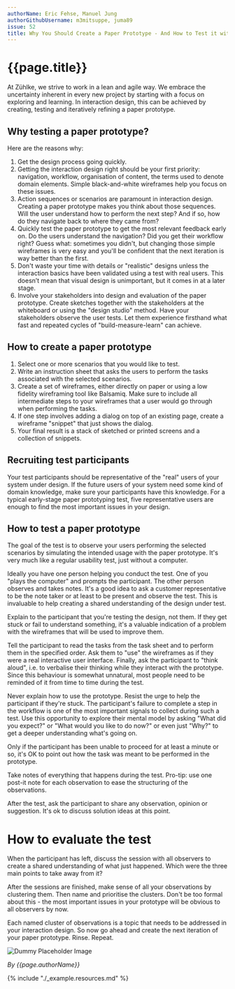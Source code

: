 ```yaml
---
authorName: Eric Fehse, Manuel Jung
authorGithubUsername: m3mitsuppe, juma89
issue: 52
title: Why You Should Create a Paper Prototype - And How to Test it with Your Users
---
```

# {{page.title}}

At Zühlke, we strive to work in a lean and agile way. We embrace the uncertainty inherent in every new project by starting with a focus on exploring and learning. In interaction design, this can be achieved by creating, testing and iteratively refining a paper prototype. 
 
## Why testing a paper prototype?

Here are the reasons why:

1. Get the design process going quickly. 
2. Getting the interaction design right should be your first priority: navigation, workflow, organisation of content, the terms used to denote domain elements. Simple black-and-white wireframes help you focus on these issues. 
3. Action sequences or scenarios are paramount in interaction design. Creating a paper prototype makes you think about those sequences. Will the user understand how to perform the next step? And if so, how do they navigate back to where they came from?
4. Quickly test the paper prototype to get the most relevant feedback early on. Do the users understand the navigation? Did you get their workflow right? Guess what: sometimes you didn't, but changing those simple wireframes is very easy and you'll be confident that the next iteration is way better than the first.
5. Don't waste your time with details or "realistic" designs unless the interaction basics have been validated using a test with real users. This doesn’t mean that visual design is unimportant, but it comes in at a later stage.
6. Involve your stakeholders into design and evaluation of the paper prototype. Create sketches together with the stakeholders at the whiteboard or using the "design studio" method. Have your stakeholders observe the user tests. Let them experience firsthand what fast and repeated cycles of "build-measure-learn" can achieve.

## How to create a paper prototype

1. Select one or more scenarios that you would like to test.
2. Write an instruction sheet that asks the users to perform the tasks associated with the selected scenarios.
3. Create a set of wireframes, either directly on paper or using a low fidelity wireframing tool like Balsamiq. Make sure to include all intermediate steps to your wireframes that a user would go through when performing the tasks.
4. If one step involves adding a dialog on top of an existing page, create a wireframe "snippet" that just shows the dialog. 
5. Your final result is a stack of sketched or printed screens and a collection of snippets.

## Recruiting test participants

Your test participants should be representative of the "real" users of your system under design. If the future users of your system need some kind of domain knowledge, make sure your participants have this knowledge. For a typical early-stage paper prototyping test, five representative users are enough to find the most important issues in your design. 

## How to test a paper prototype

The goal of the test is to observe your users performing the selected scenarios by simulating the intended usage with the paper prototype. It's very much like a regular usability test, just without a computer.

Ideally you have one person helping you conduct the test. One of you "plays the computer" and prompts the participant. The other person observes and takes notes. It's a good idea to ask a customer representative to be the note taker or at least to be present and observe the test. This is invaluable to help creating a shared understanding of the design under test. 

Explain to the participant that you're testing the design, not them. If they get stuck or fail to understand something, it's a valuable indication of a problem with the wireframes that will be used to improve them.

Tell the participant to read the tasks from the task sheet and to perform them in the specified order. Ask them to "use" the wireframes as if they were a real interactive user interface. Finally, ask the participant to "think aloud", i.e. to verbalise their thinking while they interact with the prototype. Since this behaviour is somewhat unnatural, most people need to be reminded of it from time to time during the test.

Never explain how to use the prototype. Resist the urge to help the participant if they're stuck. The participant's failure to complete a step in the workflow is one of the most important signals to collect during such a test. Use this opportunity to explore their mental model by asking "What did you expect?" or "What would you like to do now?" or even just "Why?" to get a deeper understanding what's going on.

Only if the participant has been unable to proceed for at least a minute or so, it's OK to point out how the task was meant to be performed in the prototype.

Take notes of everything that happens during the test. Pro-tip: use one post-it note for each observation to ease the structuring of the observations. 

After the test, ask the participant to share any observation, opinion or suggestion. It's ok to discuss solution ideas at this point.

# How to evaluate the test

When the participant has left, discuss the session with all observers to create a shared understanding of what just happened. Which were the three main points to take away from it? 

After the sessions are finished, make sense of all your observations by clustering them. Then name and prioritise the clusters. Don't be too formal about this - the most important issues in your prototype will be obvious to all observers by now. 

Each named cluster of observations is a topic that needs to be addressed in your interaction design. So now go ahead and create the next iteration of your paper prototype. Rinse. Repeat.


![Dummy Placeholder Image](./_example/dummy-picture.jpg)

*By {{page.authorName}}*

{% include "./_example.resources.md" %}